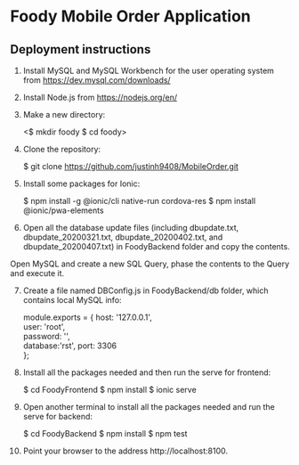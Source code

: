 # Foody Mobile Order Application

## Deployment instructions

1. Install MySQL and MySQL Workbench for the user operating system from https://dev.mysql.com/downloads/

2. Install Node.js from https://nodejs.org/en/ 

3. Make a new directory:

    <$ mkdir foody
    $ cd foody>

4. Clone the repository:

    $ git clone https://github.com/justinh9408/MobileOrder.git

5. Install some packages for Ionic:

    $ npm install -g @ionic/cli native-run cordova-res
    $ npm install @ionic/pwa-elements

6. Open all the database update files (including dbupdate.txt, dbupdate_20200321.txt, dbupdate_20200402.txt, and dbupdate_20200407.txt) in FoodyBackend folder and copy the contents.

Open MySQL and create a new SQL Query, phase the contents to the Query and execute it.

7. Create a file named DBConfig.js in FoodyBackend/db folder, which contains local MySQL info:

    module.exports =
    { 
        host: '127.0.0.1',     
        user: 'root',   
        password: '',  
        database:'rst',
        port: 3306  
    };

8. Install all the packages needed and then run the serve for frontend:
    
    $ cd FoodyFrontend
    $ npm install
    $ ionic serve

9. Open another terminal to install all the packages needed and run the serve for backend:

    $ cd FoodyBackend
    $ npm install
    $ npm test

10. Point your browser to the address http://localhost:8100.


